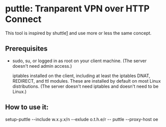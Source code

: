 puttle: Tranparent VPN over HTTP Connect
========================================

This tool is inspired by shuttle[1] and use more or less the same concept.


Prerequisites
-------------

 - sudo, su, or logged in as root on your client machine.
   (The server doesn't need admin access.)

   iptables installed on the client, including at
   least the iptables DNAT, REDIRECT, and ttl modules.
   These are installed by default on most Linux distributions.
   (The server doesn't need iptables and doesn't need to be
   Linux.)


How to use it:
--------------

setup-puttle --include w.x.y.x/n --exlude o.t.h.e/r -- puttle --proxy-host oe


[1]: https://github.com/apenwarr/sshuttle
